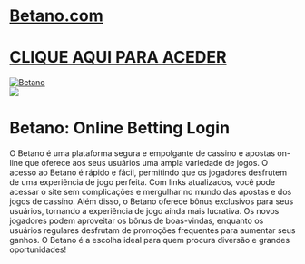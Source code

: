 # <a href="https://bit.ly/bet-brasil">Betano.com</a>

# <a href="https://bit.ly/bet-brasil">CLIQUE AQUI PARA ACEDER</a>

<meta charset="UTF-8">
<meta name="viewport" content="width=device-width, initial-scale=1.0">
</head>
<body>

<div style=<text-align: center;">
<a href="https://bit.ly/bet-brasil" title="Betano"><img src="https://github.com/user-attachments/assets/eec8b914-bed2-4a42-9a9d-a658831797a6" title="Betano" alt="Betano"></a></div>
<div style=<text-align: center;">
<a href="https://bit.ly/bet-brasil">
<img src="https://github.com/user-attachments/assets/eec8b914-bed2-4a42-9a9d-a658831797a6" />
</a></div>

# Betano: Online Betting Login

O Betano é uma plataforma segura e empolgante de cassino e apostas on-line que oferece aos seus usuários uma ampla variedade de jogos. O acesso ao Betano é rápido e fácil, permitindo que os jogadores desfrutem de uma experiência de jogo perfeita. Com links atualizados, você pode acessar o site sem complicações e mergulhar no mundo das apostas e dos jogos de cassino. Além disso, o Betano oferece bônus exclusivos para seus usuários, tornando a experiência de jogo ainda mais lucrativa. Os novos jogadores podem aproveitar os bônus de boas-vindas, enquanto os usuários regulares desfrutam de promoções frequentes para aumentar seus ganhos. O Betano é a escolha ideal para quem procura diversão e grandes oportunidades!
